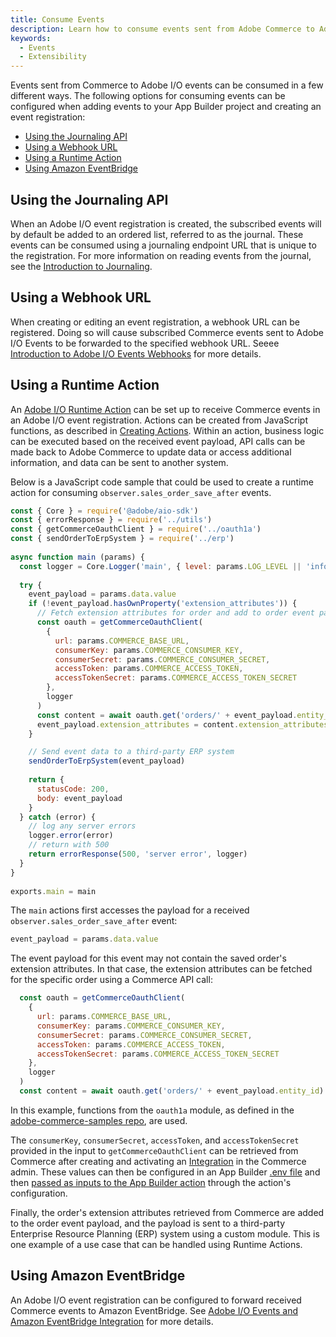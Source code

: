 ```yaml
---
title: Consume Events
description: Learn how to consume events sent from Adobe Commerce to Adobe I/O Events.
keywords:
  - Events
  - Extensibility
---
```


Events sent from Commerce to Adobe I/O events can be consumed in a few different ways. The following options for consuming events can be configured when adding events to your App Builder project and creating an event registration:

* [Using the Journaling API](#using-the-journaling-api)
* [Using a Webhook URL](#using-a-webhook-url)
* [Using a Runtime Action](#using-a-runtime-action)
* [Using Amazon EventBridge](#using-amazon-eventbridge)

## Using the Journaling API

When an Adobe I/O event registration is created, the subscribed events will by default be added to an ordered list, referred to as the journal. These events can be consumed using a journaling endpoint URL that is unique to the registration. For more information on reading events from the journal, see the [Introduction to Journaling](https://developer.adobe.com/events/docs/guides/journaling_intro/).

## Using a Webhook URL

When creating or editing an event registration, a webhook URL can be registered. Doing so will cause subscribed Commerce events sent to Adobe I/O Events to be forwarded to the specified webhook URL. Seeee [Introduction to Adobe I/O Events Webhooks](https://developer.adobe.com/events/docs/guides/) for more details.

## Using a Runtime Action

An [Adobe I/O Runtime Action](https://developer.adobe.com/runtime/docs/guides/overview/entities/#actions) can be set up to receive Commerce events in an Adobe I/O event registration. Actions can be created from JavaScript functions, as described in [Creating Actions](https://developer.adobe.com/runtime/docs/guides/using/creating_actions/). Within an action, business logic can be executed based on the received event payload, API calls can be made back to Adobe Commerce to update data or access additional information, and data can be sent to another system.

Below is a JavaScript code sample that could be used to create a runtime action for consuming `observer.sales_order_save_after` events. 

```js
const { Core } = require('@adobe/aio-sdk')
const { errorResponse } = require('../utils')
const { getCommerceOauthClient } = require('../oauth1a')
const { sendOrderToErpSystem } = require('../erp')
  
async function main (params) {
  const logger = Core.Logger('main', { level: params.LOG_LEVEL || 'info' })
  
  try {
    event_payload = params.data.value
    if (!event_payload.hasOwnProperty('extension_attributes')) {
      // Fetch extension attributes for order and add to order event payload
      const oauth = getCommerceOauthClient(
        {
          url: params.COMMERCE_BASE_URL,
          consumerKey: params.COMMERCE_CONSUMER_KEY,
          consumerSecret: params.COMMERCE_CONSUMER_SECRET,
          accessToken: params.COMMERCE_ACCESS_TOKEN,
          accessTokenSecret: params.COMMERCE_ACCESS_TOKEN_SECRET
        },
        logger
      )
      const content = await oauth.get('orders/' + event_payload.entity_id)
      event_payload.extension_attributes = content.extension_attributes
    }

    // Send event data to a third-party ERP system
    sendOrderToErpSystem(event_payload)
      
    return {
      statusCode: 200,
      body: event_payload
    }
  } catch (error) {
    // log any server errors
    logger.error(error)
    // return with 500
    return errorResponse(500, 'server error', logger)
  }
}
  
exports.main = main
```

The `main` actions first accesses the payload for a received `observer.sales_order_save_after` event:
```js
event_payload = params.data.value
```

The event payload for this event may not contain the saved order's extension attributes. In that case, the extension attributes can be fetched for the specific order using a Commerce API call:
```js
  const oauth = getCommerceOauthClient(
    {
      url: params.COMMERCE_BASE_URL,
      consumerKey: params.COMMERCE_CONSUMER_KEY,
      consumerSecret: params.COMMERCE_CONSUMER_SECRET,
      accessToken: params.COMMERCE_ACCESS_TOKEN,
      accessTokenSecret: params.COMMERCE_ACCESS_TOKEN_SECRET
    },
    logger
  )
  const content = await oauth.get('orders/' + event_payload.entity_id)
```
In this example, functions from the `oauth1a` module, as defined in the [adobe-commerce-samples repo](https://github.com/adobe/adobe-commerce-samples/blob/main/sample-extension/actions/oauth1a.js), are used. 

The `consumerKey`, `consumerSecret`, `accessToken`, and `accessTokenSecret` provided in the input to `getCommerceOauthClient` can be retrieved from Commerce after creating and activating an [Integration](https://experienceleague.adobe.com/en/docs/commerce-admin/systems/integrations) in the Commerce admin. These values can then be configured in an App Builder [.env file](https://developer.adobe.com/app-builder/docs/guides/configuration/#env) and then [passed as inputs to the App Builder action](https://developer.adobe.com/app-builder/docs/guides/configuration/#using-environment-variables-in-runtime-actions) through the action's configuration.

Finally, the order's extension attributes retrieved from Commerce are added to the order event payload, and the payload is sent to a third-party Enterprise Resource Planning (ERP) system using a custom module. This is one example of a use case that can be handled using Runtime Actions.

## Using Amazon EventBridge

An Adobe I/O event registration can be configured to forward received Commerce events to Amazon EventBridge. See [Adobe I/O Events and Amazon EventBridge Integration](https://developer.adobe.com/events/docs/guides/amazon_eventbridge/) for more details.
